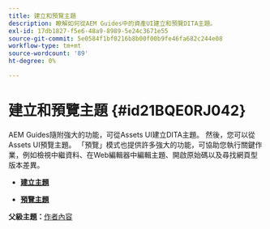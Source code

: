 ```yaml
---
title: 建立和預覽主題
description: 瞭解如何從AEM Guides中的資產UI建立和預覽DITA主題。
exl-id: 17db1827-f5e6-48a9-8989-5e24c3671e55
source-git-commit: 5e0584f1bf0216b8b00f00b9fe46fa682c244e08
workflow-type: tm+mt
source-wordcount: '89'
ht-degree: 0%

---
```


# 建立和預覽主題 {#id21BQE0RJ042}

AEM Guides隨附強大的功能，可從Assets UI建立DITA主題。 然後，您可以從Assets UI預覽主題。 「預覽」模式也提供許多強大的功能，可協助您執行關鍵作業，例如檢視中繼資料、在Web編輯器中編輯主題、開啟原始碼以及尋找網頁型版本差異。

- **[建立主題](web-editor-create-topics.md)**

- **[預覽主題](web-editor-preview-topics.md)**


**父級主題：**[&#x200B;作者內容](authoring-content.md)
